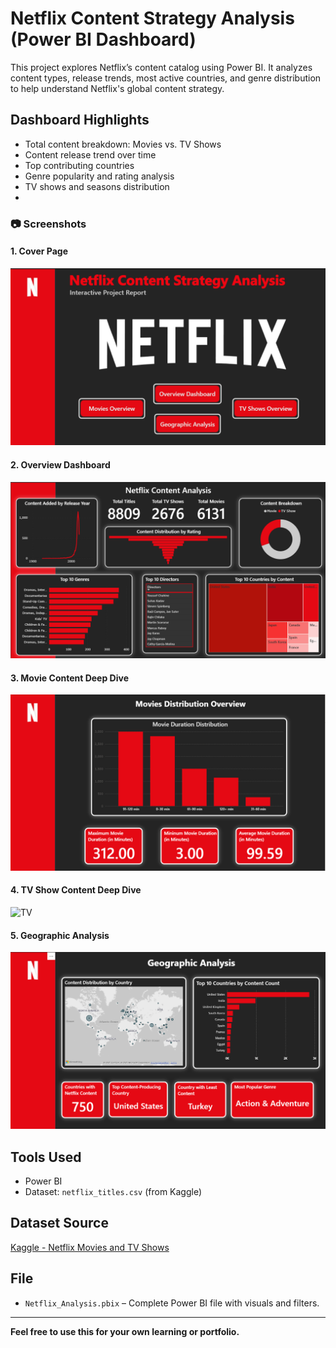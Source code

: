 # Netflix Content Strategy Analysis (Power BI Dashboard)

This project explores Netflix’s content catalog using Power BI. It analyzes content types, release trends, most active countries, and genre distribution to help understand Netflix's global content strategy.

## Dashboard Highlights
- Total content breakdown: Movies vs. TV Shows
- Content release trend over time
- Top contributing countries
- Genre popularity and rating analysis
- TV shows and seasons distribution
- 
### 📷 Screenshots

#### 1. Cover Page  
![Cover](ScreenShots/01_Coverpage.png)

#### 2. Overview Dashboard  
![Overview](ScreenShots/02_Overview_Dashboard.png)

#### 3. Movie Content Deep Dive  
![Movie](ScreenShots/03_Movies_Overview.png)

#### 4. TV Show Content Deep Dive  
![TV](ScreenShots/04_TVShows_Overview.png)

#### 5. Geographic Analysis  
![Geo](ScreenShots/05_Geographic_Analysis.png)

## Tools Used
- Power BI
- Dataset: `netflix_titles.csv` (from Kaggle)
  
## Dataset Source
[Kaggle - Netflix Movies and TV Shows](https://www.kaggle.com/datasets/shivamb/netflix-shows)

## File
- `Netflix_Analysis.pbix` – Complete Power BI file with visuals and filters.

---

**Feel free to use this for your own learning or portfolio.**
